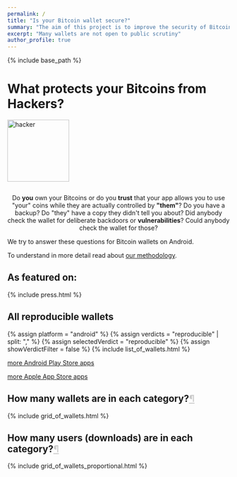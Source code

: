 ```yaml
---
permalink: /
title: "Is your Bitcoin wallet secure?"
summary: "The aim of this project is to improve the security of Bitcoin wallets by examining the application code for possible back-doors and other vulnerabilities."
excerpt: "Many wallets are not open to public scrutiny"
author_profile: true
---
```


{% include base_path %}
<script>
  window.wallets = {% include allAppList.html %}
</script>
<script src="{{ base_path }}/assets/js/hero-search.js"></script>

<div class="page-section">

<h1 id="all-wallets-ordered-by-verifiability-downloads-and-ratings">What protects your Bitcoins from Hackers?</h1>

<img src="{{ base_path }}/images/hacker-bg.png" alt="hacker" style="height:10em;margin:0 0em 1em 0" />
<p style="text-align:center">
  Do <strong>you</strong> own your Bitcoins or do you <strong>trust</strong> that your app allows you to use "your"
  coins while they are actually controlled by <strong>"them"</strong>? Do you have a backup? Do
  "they" have a copy they didn't tell you about? Did anybody check the wallet for deliberate backdoors
  or <strong>vulnerabilities</strong>? Could anybody check the wallet for those?
</p><p>
  We try to answer these questions for Bitcoin wallets on Android.
</p><p>
  To understand in more detail read about <a title="our methodology"
  href="{{ base_path }}/methodology/">our methodology</a>.
</p>
</div>


<h2 class="section-label">As featured on:</h2>

{% include press.html %}


<h2 class="section-label">All reproducible wallets</h2>

{% assign platform = "android" %}
{% assign verdicts = "reproducible" | split: "," %}
{% assign selectedVerdict = "reproducible" %}
{% assign showVerdictFilter = false %}
{% include list_of_wallets.html %}

<a href="{{ base_path }}/moreApps">more Android Play Store apps</a>

<a href="{{ base_path }}/apple">more Apple App Store apps</a>


<h2 class="section-label">How many wallets are in each category?<a href="#gridOfWallets1" style="color:#ccc">&para;</a></h2>

{% include grid_of_wallets.html %}


<h2 class="section-label">How many users (downloads) are in each category?<a href="#gridOfWallets2" style="color:#ccc">&para;</a></h2>

{% include grid_of_wallets_proportional.html %}

